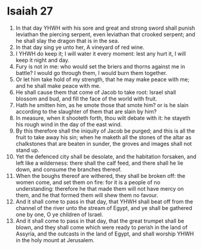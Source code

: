 ﻿# Isaiah 27
1. In that day YHWH with his sore and great and strong sword shall punish leviathan the piercing serpent, even leviathan that crooked serpent; and he shall slay the dragon that is in the sea. 
2. In that day sing ye unto her, A vineyard of red wine. 
3. I YHWH do keep it; I will water it every moment: lest any hurt it, I will keep it night and day. 
4. Fury is not in me: who would set the briers and thorns against me in battle? I would go through them, I would burn them together. 
5. Or let him take hold of my strength, that he may make peace with me; and he shall make peace with me. 
6. He shall cause them that come of Jacob to take root: Israel shall blossom and bud, and fill the face of the world with fruit. 
7.  Hath he smitten him, as he smote those that smote him? or is he slain according to the slaughter of them that are slain by him? 
8. In measure, when it shooteth forth, thou wilt debate with it: he stayeth his rough wind in the day of the east wind. 
9. By this therefore shall the iniquity of Jacob be purged; and this is all the fruit to take away his sin; when he maketh all the stones of the altar as chalkstones that are beaten in sunder, the groves and images shall not stand up. 
10. Yet the defenced city shall be desolate, and the habitation forsaken, and left like a wilderness: there shall the calf feed, and there shall he lie down, and consume the branches thereof. 
11. When the boughs thereof are withered, they shall be broken off: the women come, and set them on fire: for it is a people of no understanding: therefore he that made them will not have mercy on them, and he that formed them will shew them no favour. 
12.  And it shall come to pass in that day, that YHWH shall beat off from the channel of the river unto the stream of Egypt, and ye shall be gathered one by one, O ye children of Israel. 
13. And it shall come to pass in that day, that the great trumpet shall be blown, and they shall come which were ready to perish in the land of Assyria, and the outcasts in the land of Egypt, and shall worship YHWH in the holy mount at Jerusalem. 
